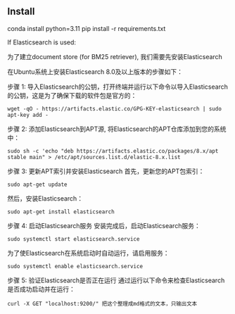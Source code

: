 ## Install
conda install python=3.11
pip install -r requirements.txt

If Elasticsearch is used:

为了建立document store (for BM25 retriever), 我们需要先安装Elasticsearch

在Ubuntu系统上安装Elasticsearch 8.0及以上版本的步骤如下：

步骤 1: 导入Elasticsearch的公钥，打开终端并运行以下命令以导入Elasticsearch的公钥，这是为了确保下载的软件包是官方的：

```
wget -qO - https://artifacts.elastic.co/GPG-KEY-elasticsearch | sudo apt-key add -
```

步骤 2: 添加Elasticsearch到APT源, 将Elasticsearch的APT仓库添加到您的系统中：

```
sudo sh -c 'echo "deb https://artifacts.elastic.co/packages/8.x/apt stable main" > /etc/apt/sources.list.d/elastic-8.x.list
```

步骤 3: 更新APT索引并安装Elasticsearch
首先，更新您的APT包索引：
```
sudo apt-get update
```

然后，安装Elasticsearch：
```
sudo apt-get install elasticsearch
```

步骤 4: 启动Elasticsearch服务
安装完成后，启动Elasticsearch服务：

```
sudo systemctl start elasticsearch.service
```

为了使Elasticsearch在系统启动时自动运行，请启用服务：
```
sudo systemctl enable elasticsearch.service
```

步骤 5: 验证Elasticsearch是否正在运行
通过运行以下命令来检查Elasticsearch是否成功启动并在运行：
```
curl -X GET "localhost:9200/" 把这个整理成md格式的文本，只输出文本
```
